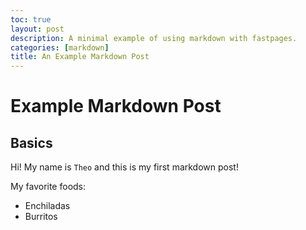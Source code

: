 ```yaml
---
toc: true
layout: post
description: A minimal example of using markdown with fastpages.
categories: [markdown]
title: An Example Markdown Post
---
```

# Example Markdown Post

## Basics
Hi! My name is `Theo` and this is my first markdown post!

My favorite foods:

- Enchiladas
- Burritos
